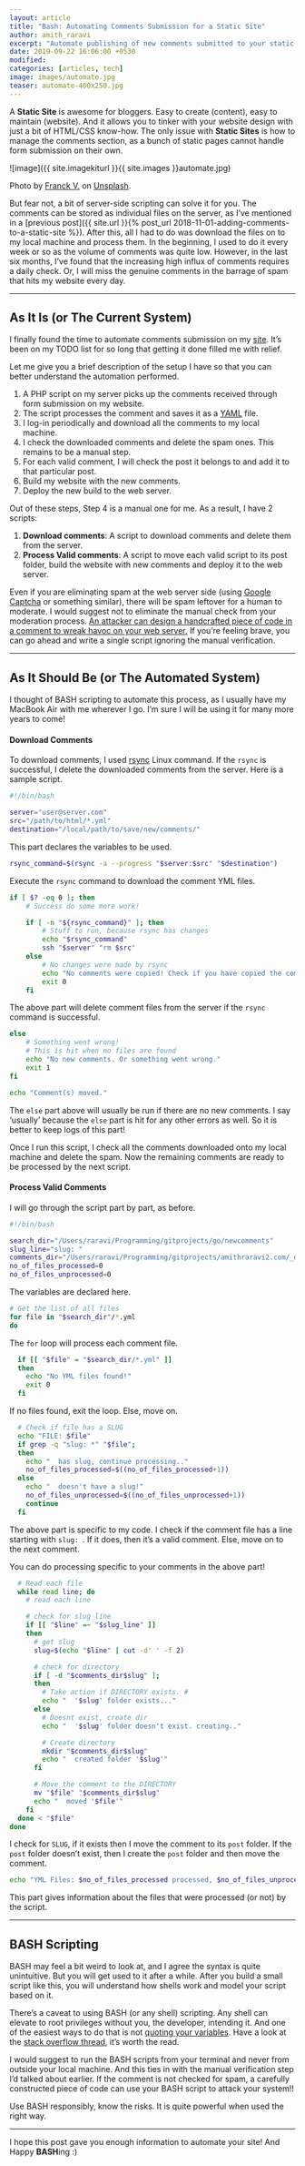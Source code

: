 ```yaml
---
layout: article
title: "Bash: Automating Comments Submission for a Static Site"
author: amith_raravi
excerpt: "Automate publishing of new comments submitted to your static site."
date: 2019-09-22 16:06:00 +0530
modified:
categories: [articles, tech]
image: images/automate.jpg
teaser: automate-400x250.jpg
---
```


A **Static Site** is awesome for bloggers. Easy to create (content), easy to maintain (website). And it allows you to tinker with your website design with just a bit of HTML/CSS know-how. The only issue with **Static Sites** is how to manage the comments section, as a bunch of static pages cannot handle form submission on their own.

![image]({{ site.imagekiturl }}{{ site.images }}automate.jpg)
<figcaption>Photo by <a href="https://unsplash.com/@franckinjapan">Franck V.</a> on  <a href="https://unsplash.com/s/photos/automation">Unsplash</a>.</figcaption>

But fear not, a bit of server-side scripting can solve it for you. The comments can be stored as individual files on the server, as I’ve mentioned in a [previous post]({{ site.url }}{% post_url 2018-11-01-adding-comments-to-a-static-site %}). After this, all I had to do was download the files on to my local machine and process them. In the beginning, I used to do it every week or so as the volume of comments was quite low. However, in the last six months, I’ve found that the increasing high influx of comments requires a daily check. Or, I will miss the genuine comments in the barrage of spam that hits my website every day.

---

## As It Is (or The Current System)

I finally found the time to automate comments submission on my [site](https://www.amithraravi.com). It’s been on my TODO list for so long that getting it done filled me with relief.

Let me give you a brief description of the setup I have so that you can better understand the automation performed.
1. A PHP script on my server picks up the comments received through form submission on my website.
2. The script processes the comment and saves it as a [YAML](https://yaml.org) file.
3. I log-in periodically and download all the comments to my local machine.
4. I check the downloaded comments and delete the spam ones. This remains to be a manual step.
5. For each valid comment, I will check the post it belongs to and add it to that particular post.
6. Build my website with the new comments.
7. Deploy the new build to the web server.

Out of these steps, Step 4 is a manual one for me. As a result, I have 2 scripts:
1. **Download comments**: A script to download comments and delete them from the server.
2. **Process Valid comments**: A script to move each valid script to its post folder, build the website with new comments and deploy it to the web server.

Even if you are eliminating spam at the web server side (using [Google Captcha](https://www.google.com/recaptcha/intro/v3.html) or something similar), there will be spam leftover for a human to moderate. I would suggest not to eliminate the manual check from your moderation process. <u>An attacker can design a handcrafted piece of code in a comment to wreak havoc on your web server.</u> If you’re feeling brave, you can go ahead and write a single script ignoring the manual verification.

---

## As It Should Be (or The Automated System)

I thought of BASH scripting to automate this process, as I usually have my MacBook Air with me wherever I go. I’m sure I will be using it for many more years to come!

#### Download Comments

To download comments, I used [rsync](https://linux.die.net/man/1/rsync) Linux command. If the `rsync` is successful, I delete the downloaded comments from the server. Here is a sample script.

```sh
#!/bin/bash

server="user@server.com"
src="/path/to/html/*.yml"
destination="/local/path/to/save/new/comments/"
```

This part declares the variables to be used.

```sh
rsync_command=$(rsync -a --progress "$server:$src" "$destination")
```

Execute the `rsync` command to download the comment YML files.

```sh
if [ $? -eq 0 ]; then
    # Success do some more work!

    if [ -n "${rsync_command}" ]; then
        # Stuff to run, because rsync has changes
        echo "$rsync_command"
        ssh "$server" "rm $src"
    else
        # No changes were made by rsync
        echo "No comments were copied! Check if you have copied the comments already.."
        exit 0
    fi
```

The above part will delete comment files from the server if the `rsync` command is successful.

```sh
else
    # Something went wrong!
    # This is hit when no files are found
    echo "No new comments. Or something went wrong."
    exit 1
fi

echo "Comment(s) moved."
```

The `else` part above will usually be run if there are no new comments. I say ‘usually’ because the `else` part is hit for any other errors as well. So it is better to keep logs of this part!

Once I run this script, I check all the comments downloaded onto my local machine and delete the spam. Now the remaining comments are ready to be processed by the next script.

#### Process Valid Comments

I will go through the script part by part, as before.

```sh
#!/bin/bash

search_dir="/Users/raravi/Programming/gitprojects/go/newcomments"
slug_line="slug: "
comments_dir="/Users/raravi/Programming/gitprojects/amithraravi2.com/_data/comments/"
no_of_files_processed=0
no_of_files_unprocessed=0
```

The variables are declared here.

```sh
# Get the list of all files
for file in "$search_dir"/*.yml
do
```

The `for` loop will process each comment file.

```sh
  if [[ "$file" = "$search_dir/*.yml" ]]
  then
    echo "No YML files found!"
    exit 0
  fi
```

If no files found, exit the loop. Else, move on.

```sh
  # Check if file has a SLUG
  echo "FILE: $file"
  if grep -q "slug: *" "$file";
  then
    echo "  has slug, continue processing.."
    no_of_files_processed=$((no_of_files_processed+1))
  else
    echo "  doesn't have a slug!"
    no_of_files_unprocessed=$((no_of_files_unprocessed+1))
    continue
  fi
```

The above part is specific to my code. I check if the comment file has a line starting with `slug: `. If it does, then it’s a valid comment. Else, move on to the next comment.

You can do processing specific to your comments in the above part!

```sh
  # Read each file
  while read line; do
    # read each line

    # check for slug line
    if [[ "$line" =~ "$slug_line" ]]
    then
      # get slug
      slug=$(echo "$line" | cut -d' ' -f 2)

      # check for directory
      if [ -d "$comments_dir$slug" ];
      then
        # Take action if DIRECTORY exists. #
        echo "  '$slug' folder exists..."
      else
        # Doesnt exist, create dir
        echo "  '$slug' folder doesn't exist. creating.."

        # Create directory
        mkdir "$comments_dir$slug"
        echo "  created folder '$slug'"
      fi

      # Move the comment to the DIRECTORY
      mv "$file" "$comments_dir$slug"
      echo "  moved '$file'"
    fi
  done < "$file"
done
```

I check for `SLUG`, if it exists then I move the comment to its `post` folder. If the `post` folder doesn’t exist, then I create the `post` folder and then move the comment.

```sh
echo "YML Files: $no_of_files_processed processed, $no_of_files_unprocessed not processed."
```

This part gives information about the files that were processed (or not) by the script.

---

## BASH Scripting

BASH may feel a bit weird to look at, and I agree the syntax is quite unintuitive. But you will get used to it after a while. After you build a small script like this, you will understand how shells work and model your script based on it.

There’s a caveat to using BASH (or any shell) scripting. Any shell can elevate to root privileges without you, the developer, intending it. And one of the easiest ways to do that is not [quoting your variables](https://www.tldp.org/LDP/abs/html/quotingvar.html). Have a look at the [stack overflow thread](https://unix.stackexchange.com/questions/171346/security-implications-of-forgetting-to-quote-a-variable-in-bash-posix-shells), it’s worth the read.

I would suggest to run the BASH scripts from your terminal and never from outside your local machine. And this ties in with the manual verification step I’d talked about earlier. If the comment is not checked for spam, a carefully constructed piece of code can use your BASH script to attack your system!!

Use BASH responsibly, know the risks. It is quite powerful when used the right way.

---

I hope this post gave you enough information to automate your site! And Happy **BASH**ing :)
